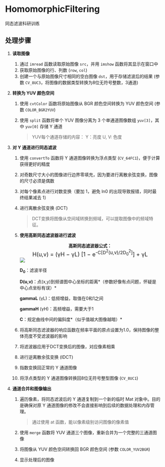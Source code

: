 # HomomorphicFiltering

同态滤波科研训练



## 处理步骤

1. **读取图像**

   1. 通过 `imread` 函数读取原始图像 `src`，并用 `imshow` 函数将其显示在窗口中
   2. 获取原始图像的行、列数 (`row`, `col`)
   3. 创建一个与原始图像尺寸相同的空白图像 `dst`，用于存储滤波后的结果 (参数 `CV_8UC3`，将图像的数据类型转换为8位无符号整数，3通道)

2. **转换为 YUV 颜色空间**

   1. 使用 `cvtColor` 函数将原始图像从 BGR 颜色空间转换为 YUV 颜色空间 (参数 `COLOR_BGR2YUV`)

   2. 使用 `split` 函数将单个 YUV 图像分离为 3 个单通道图像数组 `yuv[3]`，其中 `yuv[0]` 存储 Y 通道

      > YUV每个通道存储的内容：	Y：亮度		U, V: 色度

3. **对 Y 通道进行同态滤波**

   1. 使用 `convertTo` 函数将 Y 通道图像转换为浮点类型 (`CV_64FC1`)，便于计算获得更好的精度

   2. 对奇数尺寸大小的图像进行边界零填充，因为要进行离散余弦变换，图像的尺寸必须是偶数

   3. 对每个像素点进行对数变换（要加 1，避免 ln0 的出现导致报错，同时最终结果减去 1）

   4. 进行离散余弦变换 (DCT)

      > DCT变换将图像从空间域转换到频域，可以提取图像中的频域特征。

      

   5. **使用高斯同态滤波器进行滤波**

      <center><b>高斯同态滤波器公式：</b></center>

      <center><font size="4">H(u,v) = (γH − γL) [1 − e<sup>-C[D<sup>2</sup>(u,v)/2D<sub>0</sub><sup>2</sup>]</sup>] + γL</font></center>

      <img src="http://pics.saikaisa.top/20230913120257.png"/>

      **D<sub>0</sub>**：滤波半径

      **D(u,v)**：点(x,y)到频谱图中心坐标的距离*（参数好像有点问题，怀疑是中心点坐标有误）*

      **gammaL** (γL)：低频增益，取值在0和1之间

      **gammaH** (γH)：高频增益，需要大于1

      **C**：规定曲线中间的偏斜度*（似乎值越大图像越暗）*

      

   6. 将高斯同态滤波器的响应函数在频率平面的原点设置为1.0，保持图像的整体亮度不受滤波器的影响

   7. 将滤波器应用于DCT变换后的图像，对应像素相乘

   8. 进行逆离散余弦变换 (IDCT)

   9. 指数变换回正常的 Y 通道图像

   10. 将浮点类型的 Y 通道图像转换回8位无符号整型图像 (`CV_8UC1`)

4. **通道合并和图像输出**

   1. 遍历像素，将同态滤波后的 Y 通道复制到一个新的临时 Mat 对象中。目的是确保对原 Y 通道图像的修改不会直接影响到后续的数据处理和内存管理。

      > 通过使用 at 函数，能以像素级别访问图像的像素值

   2. 使用 `merge` 函数将 YUV 通道三个图像，重新合并为一个完整的三通道图像

   3. 将图像从 YUV 颜色空间转换回 BGR 颜色空间  (参数 `COLOR_YUV2BGR`)

   4. 显示处理后的图像



